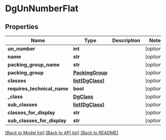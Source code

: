 # DgUnNumberFlat

## Properties
Name | Type | Description | Notes
------------ | ------------- | ------------- | -------------
**un_number** | **int** |  | [optional] 
**name** | **str** |  | [optional] 
**packing_group_name** | **str** |  | [optional] 
**packing_group** | [**PackingGroup**](PackingGroup.md) |  | [optional] 
**classes** | [**list[DgClass]**](DgClass.md) |  | [optional] 
**requires_technical_name** | **bool** |  | [optional] 
**_class** | [**DgClass**](DgClass.md) |  | [optional] 
**sub_classes** | [**list[DgClass]**](DgClass.md) |  | [optional] 
**classes_for_display** | **str** |  | [optional] 
**sub_classes_for_display** | **str** |  | [optional] 

[[Back to Model list]](../README.md#documentation-for-models) [[Back to API list]](../README.md#documentation-for-api-endpoints) [[Back to README]](../README.md)

